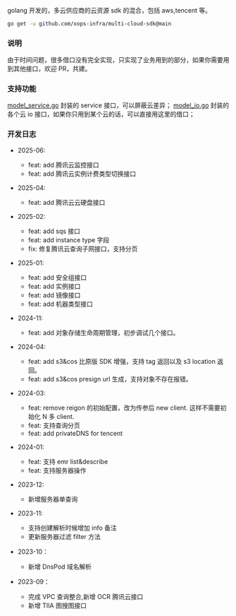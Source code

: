 golang 开发的，多云供应商的云资源 sdk 的混合，包括 aws,tencent 等。

```bash
go get -u github.com/xops-infra/multi-cloud-sdk@main
```

### 说明

由于时间问题，很多借口没有完全实现，只实现了业务用到的部分，如果你需要用到其他接口，欢迎 PR，共建。

### 支持功能

[model_service.go](pkg/model/model_service.go) 封装的 service 接口，可以屏蔽云差异；
[model_io.go](pkg/model/model_io.go) 封装的各个云 io 接口，如果你只用到某个云的话，可以直接用这里的借口；

### 开发日志

- 2025-06:
  - feat: add 腾讯云监控接口
  - feat: add 腾讯云实例计费类型切换接口
- 2025-04:
  - feat: add 腾讯云云硬盘接口
  
- 2025-02:
  - feat: add sqs 接口
  - feat: add instance type 字段
  - fix: 修复腾讯云查询子网接口，支持分页
  
- 2025-01:
  - feat: add 安全组接口
  - feat: add 实例接口
  - feat: add 镜像接口
  - feat: add 机器类型接口
- 2024-11:
  - feat: add 对象存储生命周期管理，初步调试几个接口。
- 2024-04:
  - feat: add s3&cos 比原版 SDK 增强，支持 tag 返回以及 s3 location 返回。
  - feat: add s3&cos presign url 生成，支持对象不存在报错。
- 2024-03:
  - feat: remove reigon 的初始配置，改为传参后 new client. 这样不需要初始化 N 多 client.
  - feat: 支持查询分页
  - feat: add privateDNS for tencent
- 2024-01:
  - feat: 支持 emr list&describe
  - feat: 支持服务器操作
- 2023-12:
  - 新增服务器单查询
- 2023-11:
  - 支持创建解析时候增加 info 备注
  - 更新服务器过滤 filter 方法
- 2023-10：
  - 新增 DnsPod 域名解析
- 2023-09：
  - 完成 VPC 查询整合,新增 OCR 腾讯云接口
  - 新增 TIIA 图搜图接口
